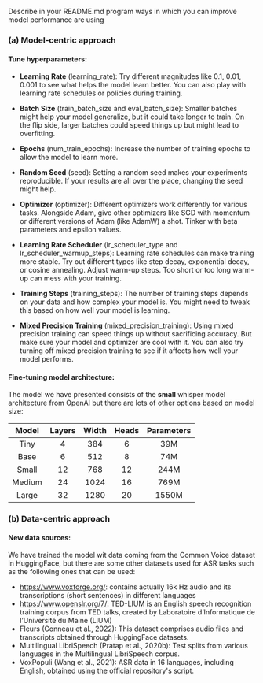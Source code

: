 
Describe in your README.md program ways in which you can improve model performance are using
### (a) Model-centric approach 

#### Tune hyperparameters:
* **Learning Rate** (learning_rate):
Try different magnitudes like 0.1, 0.01, 0.001 to see what helps the model learn better.
You can also play with learning rate schedules or policies during training.


* **Batch Size** (train_batch_size and eval_batch_size):
Smaller batches might help your model generalize, but it could take longer to train.
On the flip side, larger batches could speed things up but might lead to overfitting.


* **Epochs** (num_train_epochs):
Increase the number of training epochs to allow the model to learn more.


* **Random Seed** (seed):
Setting a random seed makes your experiments reproducible. If your results are all over the place, changing the seed might help. 


* **Optimizer** (optimizer):
Different optimizers work differently for various tasks. Alongside Adam, give other optimizers like SGD with momentum or different versions of Adam (like AdamW) a shot.
Tinker with beta parameters and epsilon values.


* **Learning Rate Scheduler** (lr_scheduler_type and lr_scheduler_warmup_steps):
Learning rate schedules can make training more stable. Try out different types like step decay, exponential decay, or cosine annealing.
Adjust warm-up steps. Too short or too long warm-up can mess with your training.


* **Training Steps** (training_steps):
The number of training steps depends on your data and how complex your model is. You might need to tweak this based on how well your model is learning.


* **Mixed Precision Training** (mixed_precision_training):
Using mixed precision training can speed things up without sacrificing accuracy.
But make sure your model and optimizer are cool with it.
You can also try turning off mixed precision training to see if it affects how well your model performs.

#### Fine-tuning model architecture:
The model we have presented consists of the **small** whisper model architecture from OpenAI but there are lots of other
options based on model size:

| Model  | Layers | Width | Heads | Parameters |
|:------:|:------:|:-----:|:-----:|:----------:|
|  Tiny  |   4    |  384  |   6   |    39M     |
|  Base  |   6    |  512  |   8   |    74M     |
| Small  |   12   |  768  |  12   |    244M    |
| Medium |   24   | 1024  |  16   |    769M    |
| Large  |   32   | 1280  |  20   |   1550M    |


### (b) Data-centric approach 

#### New data sources:
We have trained the model wit data coming from the Common Voice dataset in HuggingFace, but there are some other datasets
used for ASR tasks such as the following ones that can be used:
* https://www.voxforge.org/: contains actually 16k Hz audio and its transcriptions (short sentences) in different languages
* https://www.openslr.org/7/: TED-LIUM is an English speech recognition training corpus from TED talks, created by 
Laboratoire d’Informatique de l’Université du Maine (LIUM)
* Fleurs (Conneau et al., 2022): This dataset comprises audio files and transcripts obtained through HuggingFace datasets.
* Multilingual LibriSpeech (Pratap et al., 2020b): Test splits from various languages in the Multilingual LibriSpeech corpus.
* VoxPopuli (Wang et al., 2021): ASR data in 16 languages, including English, obtained using the official repository's script.